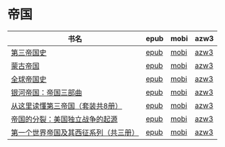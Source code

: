 # 帝国

| 书名 | epub | mobi | azw3 |
| --- | --- | --- | --- |
| [第三帝国史](http://ct.dalanmei.com/f/31084289-571727634-d6f620) | [epub](http://ct.dalanmei.com/f/31084289-571727634-d6f620) | [mobi](http://ct.dalanmei.com/f/31084289-572091490-e19714) | [azw3](http://ct.dalanmei.com/f/31084289-572113839-131072) |
| [蒙古帝国](http://ct.dalanmei.com/f/31084289-571558295-47e21b) | [epub](http://ct.dalanmei.com/f/31084289-571558295-47e21b) | [mobi](http://ct.dalanmei.com/f/31084289-571916809-2e6304) | [azw3](http://ct.dalanmei.com/f/31084289-572203923-5e152d) |
| [全球帝国史](http://ct.dalanmei.com/f/31084289-571556145-89e9d7) | [epub](http://ct.dalanmei.com/f/31084289-571556145-89e9d7) | [mobi](http://ct.dalanmei.com/f/31084289-571912652-7b77cf) | [azw3](http://ct.dalanmei.com/f/31084289-572073157-41af4e) |
| [银河帝国：帝国三部曲](http://ct.dalanmei.com/f/31084289-571451314-97b133) | [epub](http://ct.dalanmei.com/f/31084289-571451314-97b133) | [mobi](http://ct.dalanmei.com/f/31084289-571784905-4e8cee) | [azw3](http://ct.dalanmei.com/f/31084289-571885254-4876da) |
| [从这里读懂第三帝国（套装共8册）](http://ct.dalanmei.com/f/31084289-571451381-72cc30) | [epub](http://ct.dalanmei.com/f/31084289-571451381-72cc30) | [mobi](http://ct.dalanmei.com/f/31084289-571784992-a98bc8) | [azw3](http://ct.dalanmei.com/f/31084289-571885309-bdabd8) |
| [帝国的分裂：美国独立战争的起源](http://ct.dalanmei.com/f/31084289-571452497-4ca09b) | [epub](http://ct.dalanmei.com/f/31084289-571452497-4ca09b) | [mobi](http://ct.dalanmei.com/f/31084289-571786544-056624) | [azw3](http://ct.dalanmei.com/f/31084289-571885749-25a738) |
| [第一个世界帝国及其西征系列（共三册）](http://ct.dalanmei.com/f/31084289-571453256-bd45f2) | [epub](http://ct.dalanmei.com/f/31084289-571453256-bd45f2) | [mobi](http://ct.dalanmei.com/f/31084289-571787014-0dee4d) | [azw3](http://ct.dalanmei.com/f/31084289-571886111-ab1ac6) |
